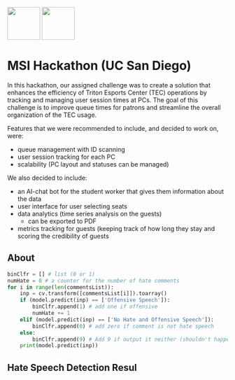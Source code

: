 <img src = "https://cdn.dribbble.com/users/3144264/screenshots/16080159/media/76c03dd932c1e3f797c3fb5869826de9.png"  height = "75"> <img src = "https://upload.wikimedia.org/wikipedia/commons/thumb/c/c1/Seal_of_the_University_of_California%2C_San_Diego.svg/1200px-Seal_of_the_University_of_California%2C_San_Diego.svg.png"  height = "75">

# MSI Hackathon (UC San Diego)

In this hackathon, our assigned challenge was to create a solution that enhances the efficiency of Triton Esports Center (TEC) operations by tracking and managing user session times at PCs. The goal of this challenge is to improve queue times for patrons and streamline the overall organization of the TEC usage.

Features that we were recommended to include, and decided to work on, were:
- queue management with ID scanning
- user session tracking for each PC
- scalability (PC layout and statuses can be managed)

We also decided to include:
- an AI-chat bot for the student worker that gives them information about the data
- user interface for user selecting seats
- data analytics (time series analysis on the guests)
  - can be exported to PDF
- metrics tracking for guests (keeping track of how long they stay and scoring the credibility of guests


## About


```python
binClfr = [] # list (0 or 1)
numHate = 0 # a counter for the number of hate comments
for i in range(len(commentsList)):
    inp = cv.transform([commentsList[i]]).toarray()
    if (model.predict(inp) == ['Offensive Speech']):
        binClfr.append(1) # add one if offensive
        numHate += 1
    elif (model.predict(inp) == ['No Hate and Offensive Speech']):
        binClfr.append(0) # add zero if comment is not hate speech
    else:
        binClfr.append(9) # Add 9 if output it neither (shouldn't happen; means that there's an error)
    print(model.predict(inp))
```

## Hate Speech Detection Resul

